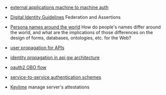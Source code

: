 * [external applications machine to machine auth](https://aws.amazon.com/blogs/security/approaches-for-authenticating-external-applications-in-a-machine-to-machine-scenario/)
* [Digital Identity Guidelines](https://nvlpubs.nist.gov/nistpubs/SpecialPublications/NIST.SP.800-63c.pdf) Federation and Assertions


* [Persona names around the world](https://www.w3.org/International/questions/qa-personal-names) How do people's names differ around the world, and what are the implications of those differences on the design of forms, databases, ontologies, etc. for the Web?

* [user propagation for APIs](https://www.ateam-oracle.com/post/authentication-and-user-propagation-for-api-calls)

* [identity propagation in api gw architecture](https://cloud.google.com/blog/products/api-management/identity-propagation-in-an-api-gateway-architecture)

* [oauth2 OBO flow](https://docs.microsoft.com/en-us/azure/active-directory/develop/v2-oauth2-on-behalf-of-flow)

* [service-to-service authentication schemes](https://web.archive.org/web/20200507173734/https://latacora.micro.blog/a-childs-garden/)

* [Keylime](https://keylime.dev/) manage server's attestations
